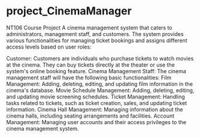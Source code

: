 # project_CinemaManager
NT106 Course Project 
A cinema management system that caters to administrators, management staff, and customers. The system provides various functionalities for managing ticket bookings and assigns different access levels based on user roles:

Customer: Customers are individuals who purchase tickets to watch movies at the cinema. They can buy tickets directly at the theater or use the system's online booking feature.
Cinema Management Staff: The cinema management staff will have the following basic functionalities:
Film Management: Adding, deleting, editing, and updating film information in the cinema's database.
Movie Schedule Management: Adding, deleting, editing, and updating movie screening schedules.
Ticket Management: Handling tasks related to tickets, such as ticket creation, sales, and updating ticket information.
Cinema Hall Management: Managing information about the cinema halls, including seating arrangements and facilities.
Account Management: Managing user accounts and their access privileges to the cinema management system.
